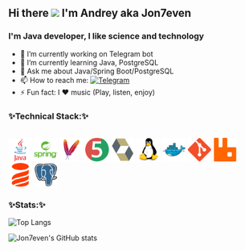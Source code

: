 ## Hi there ![](https://user-images.githubusercontent.com/18350557/176309783-0785949b-9127-417c-8b55-ab5a4333674e.gif)  I'm Andrey aka Jon7even

### I'm Java developer, I like science and technology

- 🔭 I’m currently working on Telegram bot
- 🌱 I’m currently learning Java, PostgreSQL
- 💬 Ask me about Java/Spring Boot/PostgreSQL
- 📫 How to reach me:  [![Telegram](https://img.shields.io/badge/-Telegram-090909?style=for-the-badge&logo=telegram&logoColor=27A0D9)](https://t.me//jon_seven)
- ⚡ Fun fact: I ❤ music (Play, listen, enjoy)
> 

### ✨Technical Stack:✨
<br />
<div>
  <img src="https://github.com/devicons/devicon/blob/master/icons/java/java-original-wordmark.svg" title="Java" alt="Java" width="47" height="47" />
  <img src="https://github.com/devicons/devicon/blob/master/icons/spring/spring-original-wordmark.svg" title="Spring" alt="Spring" width="47" height="47" />
  <img src="https://github.com/devicons/devicon/blob/master/icons/maven/maven-original.svg" title="Maven" alt="Maven" width="47" height="47" />
  <img src="https://github.com/devicons/devicon/blob/master/icons/junit/junit-original.svg" title="JUnit" alt="JUnit" width="47" height="47" />
  <img src="https://github.com/devicons/devicon/blob/master/icons/hibernate/hibernate-original.svg" title="Hibernate" alt="Hibernate" width="47" height="47" />
  <img src="https://github.com/devicons/devicon/blob/master/icons/linux/linux-original.svg" title="Linux" alt="Linux" width="47" height="47" />
  <img src="https://github.com/devicons/devicon/blob/master/icons/docker/docker-original.svg" title="Docker" alt="Docker" width="47" height="47" />
  <img src="https://github.com/devicons/devicon/blob/master/icons/git/git-original.svg" title="Git" alt="Git" width="47" height="47" />
  <img src="https://github.com/devicons/devicon/blob/master/icons/rabbitmq/rabbitmq-original.svg" title="RabbitMQ" alt="RabbitMQ" width="47" height="47" />
  <img src="https://github.com/devicons/devicon/blob/master/icons/liquibase/liquibase-original.svg" title="Liquibase" alt="Liquibase" width="47" height="47" />
  <img src="https://github.com/devicons/devicon/blob/master/icons/postgresql/postgresql-original.svg" title="PostgreSQL" alt="PostgreSQL" width="47" height="47" />
</div>

### ✨Stats:✨

![Top Langs](https://github-readme-stats.vercel.app/api/top-langs/?username=jon7even&layout=compact&theme=tokyonight)

![Jon7even's GitHub stats](https://github-readme-stats.vercel.app/api?username=jon7even&hide=stars,contribs&show_icons=true&theme=tokyonight)